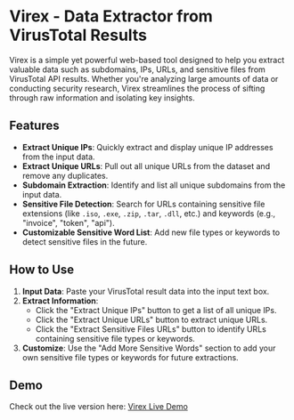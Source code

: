 # Virex - Data Extractor from VirusTotal Results

Virex is a simple yet powerful web-based tool designed to help you extract valuable data such as subdomains, IPs, URLs, and sensitive files from VirusTotal API results. Whether you're analyzing large amounts of data or conducting security research, Virex streamlines the process of sifting through raw information and isolating key insights.

## Features
- **Extract Unique IPs**: Quickly extract and display unique IP addresses from the input data.
- **Extract Unique URLs**: Pull out all unique URLs from the dataset and remove any duplicates.
- **Subdomain Extraction**: Identify and list all unique subdomains from the input data.
- **Sensitive File Detection**: Search for URLs containing sensitive file extensions (like `.iso`, `.exe`, `.zip`, `.tar`, `.dll`, etc.) and keywords (e.g., "invoice", "token", "api").
- **Customizable Sensitive Word List**: Add new file types or keywords to detect sensitive files in the future.

## How to Use
1. **Input Data**: Paste your VirusTotal result data into the input text box.
2. **Extract Information**:
    - Click the "Extract Unique IPs" button to get a list of all unique IPs.
    - Click the "Extract Unique URLs" button to extract unique URLs.
    - Click the "Extract Sensitive Files URLs" button to identify URLs containing sensitive file types or keywords.
3. **Customize**: Use the "Add More Sensitive Words" section to add your own sensitive file types or keywords for future extractions.

## Demo
Check out the live version here: [Virex Live Demo](https://aditya936.github.io/virex/)

